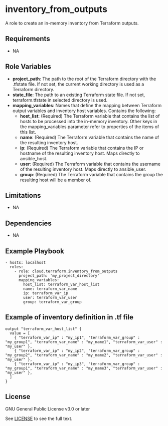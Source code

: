 inventory_from_outputs
==================

A role to create an in-memory inventory from Terraform outputs.

Requirements
------------

- NA

Role Variables
--------------

* **project_path**: The path to the root of the Terraform directory with the .tfstate file. If not set, the current working directory is used as a Terraform directory.
* **state_file**: The path to an existing Terraform state file. If not set, terraform.tfstate in selected directory is used.
* **mapping_variables**: Names that define the mapping between Terraform output variables and inventory host variables. Contains the following:
  - **host_list**: (Required) The Terraform variable that contains the list of hosts to be processed into the in-memory inventory. Other keys in the mapping_variables parameter refer to properties of the items of this list.
  - **name**: (Required) The Terraform variable that contains the name of the resulting inventory host.
  - **ip**: (Required) The Terraform variable that contains the IP or hostname of the resulting inventory host. Maps directly to ansible_host.
  - **user**: (Required) The Terraform variable that contains the username of the resulting inventory host. Maps directly to ansible_user.
  - **group**: (Required) The Terraform variable that contains the group the resulting host will be a member of.

Limitations
------------

- NA

Dependencies
------------

- NA

Example Playbook
----------------

    - hosts: localhost
      roles:
        - role: cloud.terraform.inventory_from_outputs
          project_path: 'my_project_directory'
          mapping_variables:
            host_list: terraform_var_host_list
            name: terraform_var_name
            ip: terraform_var_ip
            user: terraform_var_user
            group: terraform_var_group

Example of inventory definition in .tf file
----------------
```
output "terraform_var_host_list" {
  value = [
    { "terraform_var_ip" : "my_ip1", "terraform_var_group" : "my_group1", "terraform_var_name" : "my_name1", "terraform_var_user" : "my_user" },
    { "terraform_var_ip" : "my_ip2", "terraform_var_group" : "my_group2", "terraform_var_name" : "my_name2", "terraform_var_user" : "my_user" },
    { "terraform_var_ip" : "my_ip3", "terraform_var_group" : "my_group1", "terraform_var_name" : "my_name3", "terraform_var_user" : "my_user" },
  ]
}
```

License
-------

GNU General Public License v3.0 or later

See [LICENSE](https://github.com/ansible-collections/cloud.terraform/blob/main/LICENSE) to see the full text.
